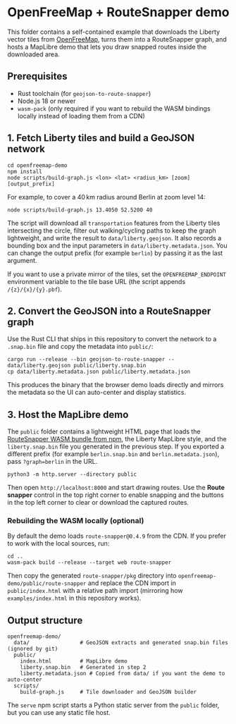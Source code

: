 # OpenFreeMap + RouteSnapper demo

This folder contains a self-contained example that downloads the Liberty vector tiles from [OpenFreeMap](https://openfreemap.org), turns them into a RouteSnapper graph, and hosts a MapLibre demo that lets you draw snapped routes inside the downloaded area.

## Prerequisites

* Rust toolchain (for `geojson-to-route-snapper`)
* Node.js 18 or newer
* `wasm-pack` (only required if you want to rebuild the WASM bindings locally instead of loading them from a CDN)

## 1. Fetch Liberty tiles and build a GeoJSON network

```
cd openfreemap-demo
npm install
node scripts/build-graph.js <lon> <lat> <radius_km> [zoom] [output_prefix]
```

For example, to cover a 40 km radius around Berlin at zoom level 14:

```
node scripts/build-graph.js 13.4050 52.5200 40
```

The script will download all `transportation` features from the Liberty tiles intersecting the circle, filter out walking/cycling paths to keep the graph lightweight, and write the result to `data/liberty.geojson`. It also records a bounding box and the input parameters in `data/liberty.metadata.json`. You can change the output prefix (for example `berlin`) by passing it as the last argument.

If you want to use a private mirror of the tiles, set the `OPENFREEMAP_ENDPOINT` environment variable to the tile base URL (the script appends `/{z}/{x}/{y}.pbf`).

## 2. Convert the GeoJSON into a RouteSnapper graph

Use the Rust CLI that ships in this repository to convert the network to a `.snap.bin` file and copy the metadata into `public/`:

```
cargo run --release --bin geojson-to-route-snapper -- data/liberty.geojson public/liberty.snap.bin
cp data/liberty.metadata.json public/liberty.metadata.json
```

This produces the binary that the browser demo loads directly and mirrors the metadata so the UI can auto-center and display statistics.

## 3. Host the MapLibre demo

The `public` folder contains a lightweight HTML page that loads the [RouteSnapper WASM bundle from npm](https://www.npmjs.com/package/route-snapper), the Liberty MapLibre style, and the `liberty.snap.bin` file you generated in the previous step. If you exported a different prefix (for example `berlin.snap.bin` and `berlin.metadata.json`), pass `?graph=berlin` in the URL.

```
python3 -m http.server --directory public
```

Then open `http://localhost:8000` and start drawing routes. Use the **Route snapper** control in the top right corner to enable snapping and the buttons in the top left corner to clear or download the captured routes.

### Rebuilding the WASM locally (optional)

By default the demo loads `route-snapper@0.4.9` from the CDN. If you prefer to work with the local sources, run:

```
cd ..
wasm-pack build --release --target web route-snapper
```

Then copy the generated `route-snapper/pkg` directory into `openfreemap-demo/public/route-snapper` and replace the CDN import in `public/index.html` with a relative path import (mirroring how `examples/index.html` in this repository works).

## Output structure

```
openfreemap-demo/
  data/                # GeoJSON extracts and generated snap.bin files (ignored by git)
  public/
    index.html         # MapLibre demo
    liberty.snap.bin   # Generated in step 2
    liberty.metadata.json # Copied from data/ if you want the demo to auto-center
  scripts/
    build-graph.js     # Tile downloader and GeoJSON builder
```

The `serve` npm script starts a Python static server from the `public` folder, but you can use any static file host.

